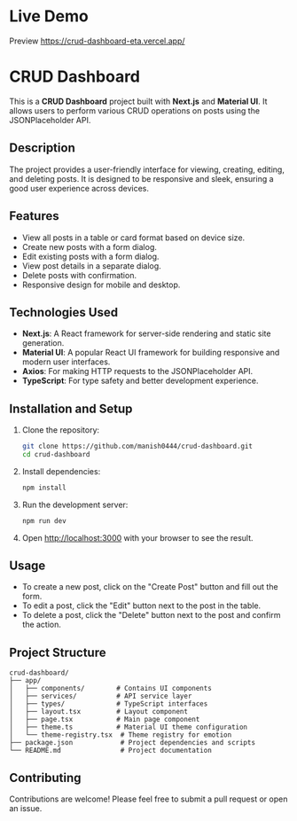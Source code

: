 # Live Demo
Preview <https://crud-dashboard-eta.vercel.app/>

# CRUD Dashboard

This is a **CRUD Dashboard** project built with **Next.js** and **Material UI**. It allows users to perform various CRUD operations on posts using the JSONPlaceholder API.

## Description

The project provides a user-friendly interface for viewing, creating, editing, and deleting posts. It is designed to be responsive and sleek, ensuring a good user experience across devices.

## Features
- View all posts in a table or card format based on device size.
- Create new posts with a form dialog.
- Edit existing posts with a form dialog.
- View post details in a separate dialog.
- Delete posts with confirmation.
- Responsive design for mobile and desktop.

## Technologies Used
- **Next.js**: A React framework for server-side rendering and static site generation.
- **Material UI**: A popular React UI framework for building responsive and modern user interfaces.
- **Axios**: For making HTTP requests to the JSONPlaceholder API.
- **TypeScript**: For type safety and better development experience.

## Installation and Setup
1. Clone the repository:
   ```bash
   git clone https://github.com/manish0444/crud-dashboard.git
   cd crud-dashboard
   ```
2. Install dependencies:
   ```bash
   npm install
   ```
3. Run the development server:
   ```bash
   npm run dev
   ```
4. Open [http://localhost:3000](http://localhost:3000) with your browser to see the result.

## Usage
- To create a new post, click on the "Create Post" button and fill out the form.
- To edit a post, click the "Edit" button next to the post in the table.
- To delete a post, click the "Delete" button next to the post and confirm the action.

## Project Structure
```
crud-dashboard/
├── app/
│   ├── components/        # Contains UI components
│   ├── services/          # API service layer
│   ├── types/             # TypeScript interfaces
│   ├── layout.tsx         # Layout component
│   ├── page.tsx           # Main page component
│   ├── theme.ts           # Material UI theme configuration
│   └── theme-registry.tsx  # Theme registry for emotion
├── package.json            # Project dependencies and scripts
└── README.md               # Project documentation
```

## Contributing
Contributions are welcome! Please feel free to submit a pull request or open an issue.

